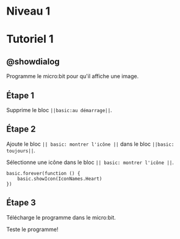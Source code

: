 
# Niveau 1

# Tutoriel 1

## @showdialog

Programme le micro:bit pour qu'il affiche une image.

## Étape 1

Supprime le bloc ``||basic:au démarrage||``.

## Étape 2

Ajoute le bloc ``|| basic: montrer l'icône ||`` dans le bloc ``||basic: toujours||``.

Sélectionne une icône dans le bloc ``|| basic: montrer l'icône ||``.


```blocks
basic.forever(function () {
    basic.showIcon(IconNames.Heart)
})

```

## Étape 3

Télécharge le programme dans le micro:bit.

Teste le programme!
